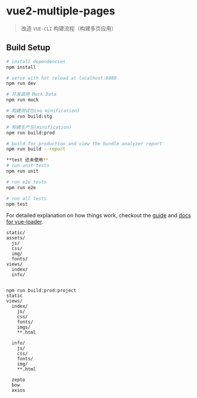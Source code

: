 # vue2-multiple-pages

> 改造 `VUE-CLI` 构建流程（构建多页应用）

## Build Setup

``` bash
# install dependencies
npm install

# serve with hot reload at localhost:8080
npm run dev

# 开发调用 Mock Data
npm run mock

# 构建测试包(no minification)
npm run build:stg

# 构建生产包(minification)
npm run build:prod

# build for production and view the bundle analyzer report
npm run build --report

**test 还未使用**
# run unit tests
npm run unit

# run e2e tests
npm run e2e

# run all tests
npm test
```

For detailed explanation on how things work, checkout the [guide](http://vuejs-templates.github.io/webpack/) and [docs for vue-loader](http://vuejs.github.io/vue-loader).


```
static/
assets/
  js/
  css/
  img/
  fonts/
views/
  index/
  info/


npm run build:prod:project
static
views/
  index/
    js/
    css/
    fonts/
    imgs/
    **.html

  info/
    js/
    css/
    fonts/
    img/
    **.html
```

```
  zepto
  bow
  axios
```
